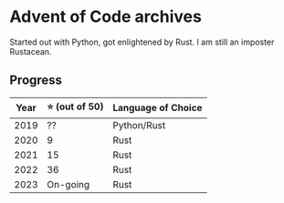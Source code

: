 # Advent of Code archives

Started out with Python, got enlightened by Rust. I am still an imposter Rustacean.

## Progress

|Year|⭐ (out of 50)|Language of Choice|
|--|--|--|
|2019|??|Python/Rust|
|2020|9|Rust|
|2021|15|Rust|
|2022|36|Rust|
|2023|On-going|Rust|
